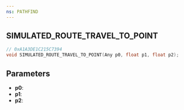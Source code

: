 ```yaml
---
ns: PATHFIND
---
```

## SIMULATED_ROUTE_TRAVEL_TO_POINT

```c
// 0xA1A3DE1C215C7394
void SIMULATED_ROUTE_TRAVEL_TO_POINT(Any p0, float p1, float p2);
```

## Parameters
* **p0**:
* **p1**:
* **p2**:
